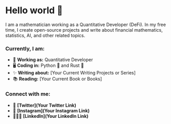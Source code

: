 # Hello world 👋

I am a mathematician working as a Quantitative Developer (DeFi). In my free time, I create open-source projects and write about financial mathematics, statistics, AI, and other related topics.

### Currently, I am:

- 🔭 **Working as:** Quantitative Developer
- 🖥 **Coding in:** Python 🐍 and Rust 🦀
- ✨ **Writing about:** [Your Current Writing Projects or Series]
- 📚 **Reading:** [Your Current Book or Books]

### Connect with me:

- 🦜 **[Twitter](Your Twitter Link)**
- 📸 **[Instagram](Your Instagram Link)**
- 👩🏽‍💼 **[LinkedIn](Your LinkedIn Link)**
